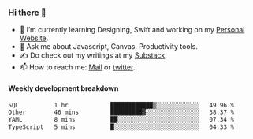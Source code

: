 ### Hi there 👋

- 🌱 I’m currently learning Designing, Swift and working on my [Personal Website](https://kvaishak.com/).
- 💬 Ask me about Javascript, Canvas,  Productivity tools. 
- :writing_hand: Do check out my writings at my [Substack](https://kvaishak.substack.com/).
- 📫 How to reach me: [Mail](mailto:vaishak.kaippanchery@gmail.com) or [twitter](https://twitter.com/kvaishack).


#### Weekly development breakdown

<!--START_SECTION:waka-->

```txt
SQL          1 hr            ████████████▒░░░░░░░░░░░░   49.96 %
Other        46 mins         █████████▓░░░░░░░░░░░░░░░   38.37 %
YAML         8 mins          ██░░░░░░░░░░░░░░░░░░░░░░░   07.34 %
TypeScript   5 mins          █░░░░░░░░░░░░░░░░░░░░░░░░   04.33 %
```

<!--END_SECTION:waka-->
